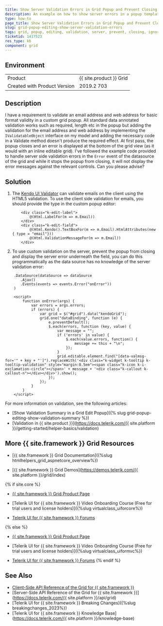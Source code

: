 ```yaml
---
title: Show Server Validation Errors in Grid Popup and Prevent Closing
description: An example on how to show server errors in a popup template and prevent the popup from closing when working with the {{ site.product }} Grid.
type: how-to
page_title: Show Server Validation Errors in Grid Popup and Prevent Closing
slug: grid-popup-editing-show-server-validation-errors
tags: grid, popup, editing, validation, server, prevent, closing, ignore
ticketid: 1417523
res_type: kb
component: grid
---
```


## Environment

<table>
 <tr>
  <td>Product</td>
  <td>{{ site.product }} Grid</td>
 </tr>
 <tr>
  <td>Created with Product Version</td>
  <td>2019.2 703</td>
 </tr>
</table>

## Description

I have a requirement to validate an email address and web address for basic format validity in a custom grid popup. All standard data annotated validation works such as required, length etc in the popup but adding the validation for the email address and web address by implementing the `IValidatableObject` interface on my model and adding the necessary code in a Validate method doesn't produce the required effect. At first pass, the popup closes and an error is displayed at the bottom of the grid view (as it would with an inline editable grid). I've followed the example code provided to handle server side validation errors in the `Error` event of the datasource of the grid and while it stops the popup from closing, it will not display the error messages against the relevant controls. Can you please advise?

## Solution

1. The [Kendo UI Validator](https://docs.telerik.com/kendo-ui/controls/validator/overview#validator-overview) can validate emails on the client using the HTML5 validation. To use the client side validation for emails, you should provide the type in the custom popup editor:

    ```
        <div class="k-edit-label">
            @(Html.LabelFor(m => m.Email))
        </div>
        <div class="k-edit-field">
            @(Html.Kendo().TextBoxFor(m => m.Email).HtmlAttributes(new { type = "email"}))
            @(Html.ValidationMessageFor(m => m.Email))
        </div>
    ```
1. To use custom validation on the server, prevent the popup from closing and display the server error underneath the field, you can do this programmatically as the data source has no knowledge of the server validation error:

```
    .DataSource(dataSource => dataSource
       .Ajax()
       .Events(events => events.Error("onError"))
    )
    
    <script>
        function onError(args) {
            var errors = args.errors;
            if (errors) {
                var grid = $("#grid").data("kendoGrid");
                grid.one("dataBinding", function (e) {
                    e.preventDefault();
                    $.each(errors, function (key, value) {
                        var message = "";
                        if ('errors' in value) {
                            $.each(value.errors, function() {
                                message += this + "\n";
                            });
                        }
                        grid.editable.element.find("[data-valmsg-for='" + key + "']").replaceWith('<div class="k-widget k-tooltip k-tooltip-validation" style="margin:0.5em"><span class="k-icon k-i-exclamation-circle"></span>' + message + '<div class="k-callout k-callout-n"></div></div>').show();
                    });
                });
            }
        }
    </script>
```

For more information on validation, see the following articles:

* [Show Validation Summary in a Grid Edit Popup]({% slug grid-popup-editing-show-validation-summary %})
* [Validation in {{ site.product }}](https://docs.telerik.com/{{ site.platform }}/getting-started/helper-basics/validation)

## More {{ site.framework }} Grid Resources

* [{{ site.framework }} Grid Documentation]({%slug htmlhelpers_grid_aspnetcore_overview%})

* [{{ site.framework }} Grid Demos](https://demos.telerik.com/{{ site.platform }}/grid/index)

{% if site.core %}
* [{{ site.framework }} Grid Product Page](https://www.telerik.com/aspnet-core-ui/grid)

* [Telerik UI for {{ site.framework }} Video Onboarding Course (Free for trial users and license holders)]({%slug virtualclass_uiforcore%})

* [Telerik UI for {{ site.framework }} Forums](https://www.telerik.com/forums/aspnet-core-ui)

{% else %}
* [{{ site.framework }} Grid Product Page](https://www.telerik.com/aspnet-mvc/grid)

* [Telerik UI for {{ site.framework }} Video Onboarding Course (Free for trial users and license holders)]({%slug virtualclass_uiformvc%})

* [Telerik UI for {{ site.framework }} Forums](https://www.telerik.com/forums/aspnet-mvc)
{% endif %}

## See Also

* [Client-Side API Reference of the Grid for {{ site.framework }}](https://docs.telerik.com/kendo-ui/api/javascript/ui/grid)
* [Server-Side API Reference of the Grid for {{ site.framework }}](https://docs.telerik.com/{{ site.platform }}/api/grid)
* [Telerik UI for {{ site.framework }} Breaking Changes]({%slug breakingchanges_2023%})
* [Telerik UI for {{ site.framework }} Knowledge Base](https://docs.telerik.com/{{ site.platform }}/knowledge-base)
